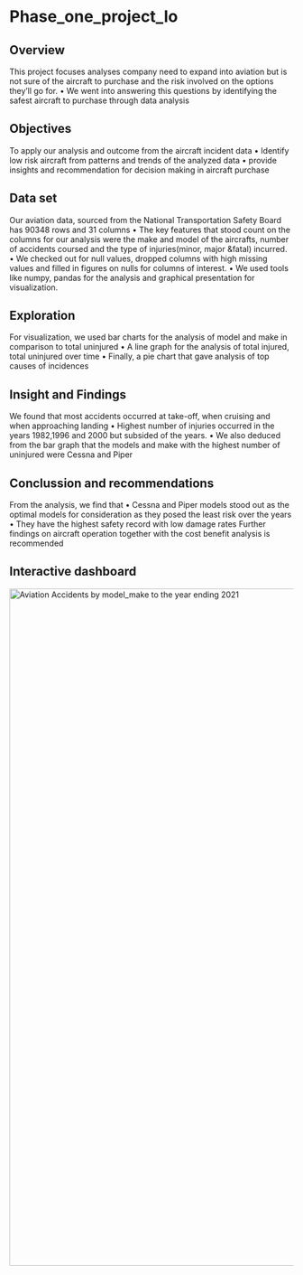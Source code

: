 # Phase_one_project_lo
## Overview
This project focuses analyses company need to expand into aviation but is not sure of the 
aircraft to purchase and the risk involved on the options they’ll go for.
 • We went into answering this questions by identifying the safest 
aircraft to purchase through data analysis


## Objectives
To apply our analysis and outcome from the aircraft 
incident data 
• Identify low risk aircraft from patterns and trends 
of the analyzed data
 • provide insights and recommendation for decision 
making in aircraft purchase


## Data set
 Our aviation data, sourced from the National Transportation Safety 
Board has 90348 rows and 31 columns
 • The key features that stood count on the columns for our analysis 
were the make and model of the aircrafts, number of accidents 
coursed and the type of injuries(minor, major &fatal) incurred.
 • We checked out for null values, dropped columns with high missing 
values and filled in figures on nulls for columns of interest.
 • We used tools like numpy, pandas for the analysis and graphical 
presentation for visualization.


## Exploration
For visualization, we used bar charts for the analysis of model and 
make  in comparison to total uninjured
 • A line graph for the analysis of total injured, total uninjured over time
 • Finally, a pie chart that gave analysis of top causes of incidences
 

 ## Insight and Findings
 We found that most accidents occurred at take-off, when cruising and  
when approaching landing
 • Highest number of injuries occurred in the years 1982,1996 and 2000 
but subsided of the years.
 • We also deduced from the bar graph that the models and make with 
the highest number of uninjured were Cessna and Piper

## Conclussion and recommendations
 From the analysis, we find that 
• Cessna and Piper models stood out as the optimal models for 
consideration as they posed the least risk over the years
 • They have the highest safety record with low damage rates
 Further findings on aircraft operation together with the cost benefit 
analysis is recommended

## Interactive dashboard
<img width="1499" height="1199" alt="Aviation Accidents by model_make  to the year ending 2021" src="https://github.com/user-attachments/assets/7a44f010-d963-4a7b-b0ce-3e86f5dd1181" />

